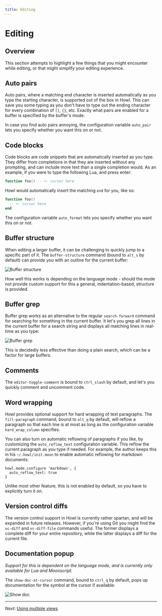 ```yaml
---
title: Editing
---
```


# Editing

## Overview

This section attempts to highlight a few things that you might encounter while
editing, or that might simplify your editing experience.

## Auto pairs

Auto pairs, where a matching end character is inserted automatically as you type
the starting character, is supported out of the box in Howl. This can save you
some typing as you don't have to type out the ending character for every
combination of `[]`, `{}`, etc. Exactly what pairs are enabled for a buffer is
specified by the buffer's mode.

In case you find auto pairs annoying, the configuration variable
`auto_pair` lets you specify whether you want this on or not.

## Code blocks

Code blocks are code snippets that are automatically inserted as you type. They
differ from completions in that they are inserted without any prompting, and can
include more text than a single completion would. As an example, if you were to
type the following Lua, and press enter:

```lua
function foo() -- <- cursor here
```

Howl would automatically insert the matching `end` for you, like so:

```lua
function foo()
  -- <- cursor here
end
```

The configuration variable `auto_format` lets you specify whether you want this on
or not.

## Buffer structure

When editing a larger buffer, it can be challenging to quickly jump to a
specific part of it. The `buffer-structure` command (bound to `alt_s` by
default) can provide you with an outline for the current buffer:

![Buffer structure](/images/doc/buffer-structure.png)

How well this works is depending on the language mode - should the mode not
provide custom support for this a general, indentation-based, structure is
provided.

## Buffer grep

Buffer grep works as an alternative to the regular `search-forward` command for
searching for something in the current buffer. It let's you grep all lines in
the current buffer for a search string and displays all matching lines in
real-time as you type:

![Buffer grep](/images/doc/buffer-grep.png)

This is decidedly less effective than doing a plain search, which can be a
factor for large buffers.

## Comments

The `editor-toggle-comment` is bound to `ctrl_slash` by default, and let's you
quickly comment and uncomment code.

## Word wrapping

Howl provides optional support for hard wrapping of text paragraphs. The
`fill-paragraph` command, bound to `alt_q` by default, will reflow a paragraph
so that each line is at most as long as the configuration variable
`hard_wrap_column` specifies.

You can also turn on automatic reflowing of paragraphs if you like, by
customizing the `auto_reflow_text` configuration variable. This reflow the
current paragraph as you type if needed. For example, the author keeps this in
his `~/.howl/init.moon` to enable automatic reflowing for markdown documents:

```moonscript
howl.mode.configure 'markdown', {
  auto_reflow_text: true
}
```

Unlike most other feature, this is not enabled by default, so you have to
explicitly turn it on.

## Version control diffs

The version control support in Howl is currently rather spartan, and will be
expanded in future releases. However, if you're using Git you might find the
`vc-diff` and `vc-diff-file` commands useful. The former displays a complete
diff for your entire repository, while the latter displays a diff for the
current file.

## Documentation popup

_Support for this is dependent on the language mode, and is currently only
available for Lua and Moonscript._

The `show-doc-at-cursor` command, bound to `ctrl_q` by default, pops up
documentation for the symbol at the cursor if available:

![Show doc](/images/doc/show-doc.png)

---

*Next*: [Using multiple views](views.html)
